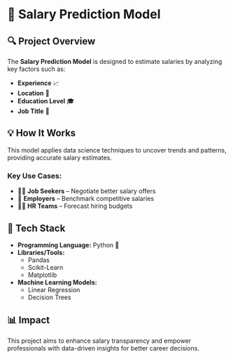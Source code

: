 # 🚀 Salary Prediction Model  

## 🔍 Project Overview  
The **Salary Prediction Model** is designed to estimate salaries by analyzing key factors such as:  
- **Experience** 📈  
- **Location** 📍  
- **Education Level** 🎓  
- **Job Title** 💼  

## 💡 How It Works  
This model applies data science techniques to uncover trends and patterns, providing accurate salary estimates.  
### Key Use Cases:  
- 🧑‍💼 **Job Seekers** – Negotiate better salary offers  
- 🏢 **Employers** – Benchmark competitive salaries  
- 🧑‍💻 **HR Teams** – Forecast hiring budgets  

## 🔧 Tech Stack  
- **Programming Language:** Python 🐍  
- **Libraries/Tools:**  
  - Pandas  
  - Scikit-Learn  
  - Matplotlib  
- **Machine Learning Models:**  
  - Linear Regression  
  - Decision Trees  

## 📊 Impact  
This project aims to enhance salary transparency and empower professionals with data-driven insights for better career decisions.  
